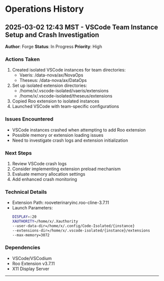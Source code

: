 # Operations History

## 2025-03-02 12:43 MST - VSCode Team Instance Setup and Crash Investigation
**Author**: Forge
**Status**: In Progress
**Priority**: High

### Actions Taken
1. Created isolated VSCode instances for team directories:
   - Vaeris: /data-nova/ax/NovaOps
   - Theseus: /data-nova/ax/DataOps
2. Set up isolated extension directories:
   - /home/x/.vscode-isolated/vaeris/extensions
   - /home/x/.vscode-isolated/theseus/extensions
3. Copied Roo extension to isolated instances
4. Launched VSCode with team-specific configurations

### Issues Encountered
- VSCode instances crashed when attempting to add Roo extension
- Possible memory or extension loading issues
- Need to investigate crash logs and extension initialization

### Next Steps
1. Review VSCode crash logs
2. Consider implementing extension preload mechanism
3. Evaluate memory allocation settings
4. Add enhanced crash monitoring

### Technical Details
- Extension Path: rooveterinaryinc.roo-cline-3.7.11
- Launch Parameters:
  ```bash
  DISPLAY=:20 
  XAUTHORITY=/home/x/.Xauthority 
  --user-data-dir=/home/x/.config/Code-Isolated/{instance}
  --extensions-dir=/home/x/.vscode-isolated/{instance}/extensions
  --max-memory=3072
  ```

### Dependencies
- VSCode/VSCodium
- Roo Extension v3.7.11
- X11 Display Server

---